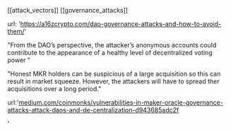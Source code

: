 [[attack_vectors]] [[governance_attacks]]

url: 'https://a16zcrypto.com/dao-governance-attacks-and-how-to-avoid-them/'

"From the DAO’s perspective, the attacker’s anonymous accounts could contribute to the appearance of a healthy level of decentralized voting power "

"Honest MKR holders can be suspicious of a large acquisition so this can result in market squeeze. However, the attackers will have to spread ther acquisitions over a long period."

url:'[medium.com/coinmonks/vulnerabilities-in-maker-oracle-governance-attacks-attack-daos-and-de-centralization-d943685adc2f](https://medium.com/coinmonks/vulnerabilities-in-maker-oracle-governance-attacks-attack-daos-and-de-centralization-d943685adc2f)

'